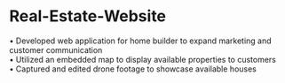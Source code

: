 # Real-Estate-Website
• Developed web application for home builder to expand marketing and customer communication <br>
• Utilized an embedded map to display available properties to customers <br>
• Captured and edited drone footage to showcase available houses <br>

